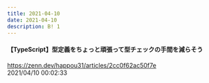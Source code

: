 ```yaml
---
title: 2021-04-10
date: 2021-04-10
description: B! 1
---
```


#### 【TypeScript】型定義をちょっと頑張って型チェックの手間を減らそう
https://zenn.dev/happou31/articles/2cc0f62ac50f7e<br>
2021/04/10 00:02:33<br>


